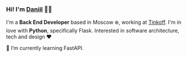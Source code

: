 ### Hi! I'm [Daniil](https://dankondr.com) 👋🏼

I'm a **Back End Developer** based in Moscow ❄️, working at [Tinkoff](https://www.tinkoff.ru/eng/). I'm in love with **Python**, specifically Flask. Interested in software architecture, tech and design ❤️

🌱 I’m currently learning FastAPI.

<!--
**dankondr/dankondr** is a ✨ _special_ ✨ repository because its `README.md` (this file) appears on your GitHub profile.

Here are some ideas to get you started:

- 🔭 I’m currently working on ...
- 🌱 I’m currently learning ...
- 👯 I’m looking to collaborate on ...
- 🤔 I’m looking for help with ...
- 💬 Ask me about ...
- 📫 How to reach me: ...
- 😄 Pronouns: ...
- ⚡ Fun fact: ...
-->

